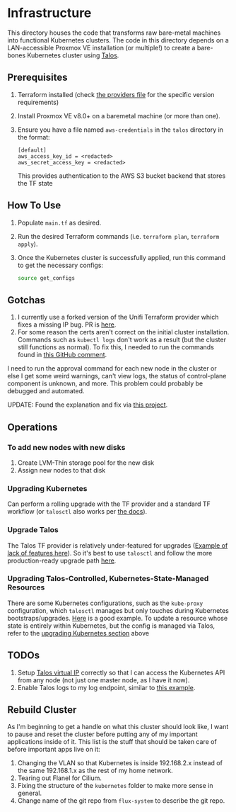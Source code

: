 # Infrastructure

This directory houses the code that transforms raw bare-metal machines into functional Kubernetes clusters. The code in this directory depends on a LAN-accessible Proxmox VE installation (or multiple!) to create a bare-bones Kubernetes cluster using [Talos](https://github.com/siderolabs/talos).

## Prerequisites

1. Terraform installed (check [the providers file](./talos/providers.tf) for the specific version requirements)
2. Install Proxmox VE v8.0+ on a baremetal machine (or more than one).
3. Ensure you have a file named `aws-credentials` in the `talos` directory in the format:

    ```text
    [default]
    aws_access_key_id = <redacted>
    aws_secret_access_key = <redacted>
    ```

    This provides authentication to the AWS S3 bucket backend that stores the TF state

## How To Use

1. Populate `main.tf` as desired.
2. Run the desired Terraform commands (i.e. `terraform plan`, `terraform apply`).
3. Once the Kubernetes cluster is successfully applied, run this command to get the necessary configs:

    ```bash
    source get_configs
    ```

## Gotchas

1. I currently use a forked version of the Unifi Terraform provider which fixes a missing IP bug. PR is [here](https://github.com/paultyng/terraform-provider-unifi/pull/430).
2. For some reason the certs aren't correct on the initial cluster installation. Commands such as `kubectl logs` don't work as a result (but the cluster still functions as normal). To fix this, I needed to run the commands found in [this GitHub comment](https://github.com/kubernetes/kubeadm/issues/591#issuecomment-1257061416).

I need to run the approval command for each new node in the cluster or else I get some weird warnings, can't view logs, the status of control-plane component is unknown, and more. This problem could probably be debugged and automated.

UPDATE: Found the explanation and fix via [this project](https://github.com/postfinance/kubelet-csr-approver).

## Operations

### To add new nodes with new disks

1. Create LVM-Thin storage pool for the new disk
2. Assign new nodes to that disk

### Upgrading Kubernetes

Can perform a rolling upgrade with the TF provider and a standard TF workflow (or `talosctl` also works per [the docs](https://www.talos.dev/v1.6/kubernetes-guides/upgrading-kubernetes/)).

### Upgrade Talos

The Talos TF provider is relatively under-featured for upgrades ([Example of lack of features here](https://github.com/siderolabs/terraform-provider-talos/issues/140#issue-2055027252)). So it's best to use `talosctl` and follow the more production-ready upgrade path [here](https://www.talos.dev/v1.6/talos-guides/upgrading-talos/).

### Upgrading Talos-Controlled, Kubernetes-State-Managed Resources

There are some Kubernetes configurations, such as the `kube-proxy` configuration, which `talosctl` manages but only touches during Kubernetes bootstraps/upgrades. [Here](https://github.com/siderolabs/talos/discussions/7835) is a good example. To update a resource whose state is entirely within Kubernetes, but the config is managed via Talos, refer to the [upgrading Kubernetes section](#upgrading-kubernetes) above

## TODOs

1. Setup [Talos virtual IP](https://www.talos.dev/v1.6/talos-guides/network/vip/) correctly so that I can access the Kubernetes API from any node (not just one master node, as I have it now).
2. Enable Talos logs to my log endpoint, similar to [this example](https://github.com/buroa/k8s-gitops/blob/860a6b47e39ae0a3c7b91c0ab9ed2294433913fa/talos/talconfig.yaml#L363).

## Rebuild Cluster

As I'm beginning to get a handle on what this cluster should look like, I want to pause and reset the cluster before putting any of my important applications inside of it. This list is the stuff that should be taken care of before important apps live on it:

1. Changing the VLAN so that Kubernetes is inside 192.168.2.x instead of the same 192.168.1.x as the rest of my home network.
2. Tearing out Flanel for Cilium.
3. Fixing the structure of the `kubernetes` folder to make more sense in general.
4. Change name of the git repo from `flux-system` to describe the git repo.
